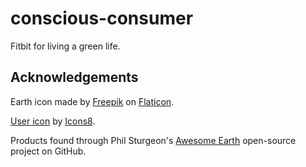 # conscious-consumer
Fitbit for living a green life.

## Acknowledgements
Earth icon made by [Freepik](https://www.flaticon.com/authors/freepik) on [Flaticon](https://flaticon.com/).

[User icon](https://icons8.com/icons/set/user) by [Icons8](https://icons8.com).

Products found through Phil Sturgeon's [Awesome Earth](https://github.com/philsturgeon/awesome-earth#footprint-calculators) open-source project on GitHub.

